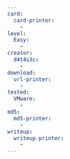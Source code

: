 ```yaml
---
card:
  card-printer:
    -
level:
  Easy:
    -
creator:
  d4t4s3c:
    -
download:
  url-printer:
    -
tested:
  VMware:
    -
md5:
  md5-printer:
    -
writeup:
  writeup-printer:
    -
---
```


